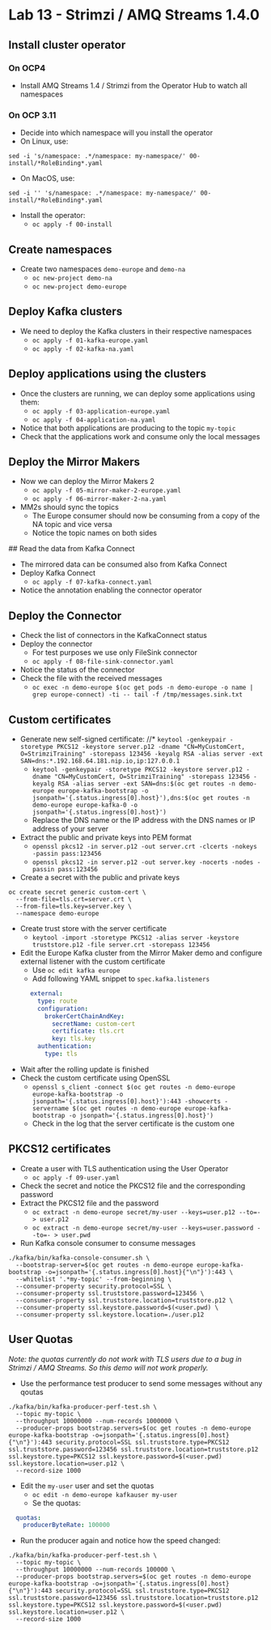# Lab 13 - Strimzi / AMQ Streams 1.4.0

## Install cluster operator

### On OCP4

* Install AMQ Streams 1.4 / Strimzi from the Operator Hub to watch all namespaces

### On OCP 3.11

* Decide into which namespace will you install the operator
* On Linux, use:

```
sed -i 's/namespace: .*/namespace: my-namespace/' 00-install/*RoleBinding*.yaml
```

* On MacOS, use:

```
sed -i '' 's/namespace: .*/namespace: my-namespace/' 00-install/*RoleBinding*.yaml
```

* Install the operator:
  * `oc apply -f 00-install`

## Create namespaces

* Create two namespaces `demo-europe` and `demo-na`
  * `oc new-project demo-na`
  * `oc new-project demo-europe`

## Deploy Kafka clusters

* We need to deploy the Kafka clusters in their respective namespaces
  * `oc apply -f 01-kafka-europe.yaml`
  * `oc apply -f 02-kafka-na.yaml`

## Deploy applications using the clusters

* Once the clusters are running, we can deploy some applications using them:
  * `oc apply -f 03-application-europe.yaml`
  * `oc apply -f 04-application-na.yaml`
* Notice that both applications are producing to the topic `my-topic`
* Check that the applications work and consume only the local messages

## Deploy the Mirror Makers

* Now we can deploy the Mirror Makers 2
  * `oc apply -f 05-mirror-maker-2-europe.yaml`
  * `oc apply -f 06-mirror-maker-2-na.yaml`
* MM2s should sync the topics
  * The Europe consumer should now be consuming from a copy of the NA topic and vice versa
  * Notice the topic names on both sides

## Read the data from Kafka Connect

* The mirrored data can be consumed also from Kafka Connect
* Deploy Kafka Connect
  * `oc apply -f 07-kafka-connect.yaml`
* Notice the annotation enabling the connector operator

## Deploy the Connector

* Check the list of connectors in the KafkaConnect status
* Deploy the connector
  * For test purposes we use only FileSink connector
  * `oc apply -f 08-file-sink-connector.yaml`
* Notice the status of the connector
* Check the file with the received messages
  * `oc exec -n demo-europe $(oc get pods -n demo-europe -o name | grep europe-connect) -ti -- tail -f /tmp/messages.sink.txt`

## Custom certificates

* Generate new self-signed certificate:
  //* `keytool -genkeypair -storetype PKCS12 -keystore server.p12 -dname "CN=MyCustomCert, O=StrimziTraining" -storepass 123456 -keyalg RSA -alias server -ext SAN=dns:*.192.168.64.181.nip.io,ip:127.0.0.1`
  * `keytool -genkeypair -storetype PKCS12 -keystore server.p12 -dname "CN=MyCustomCert, O=StrimziTraining" -storepass 123456 -keyalg RSA -alias server -ext SAN=dns:$(oc get routes -n demo-europe europe-kafka-bootstrap -o jsonpath='{.status.ingress[0].host}'),dns:$(oc get routes -n demo-europe europe-kafka-0 -o jsonpath='{.status.ingress[0].host}')`
  * Replace the DNS name or the IP address with the DNS names or IP address of your server
* Extract the public and private keys into PEM format
  * `openssl pkcs12 -in server.p12 -out server.crt -clcerts -nokeys -passin pass:123456`
  * `openssl pkcs12 -in server.p12 -out server.key -nocerts -nodes -passin pass:123456`
* Create a secret with the public and private keys

```
oc create secret generic custom-cert \
  --from-file=tls.crt=server.crt \
  --from-file=tls.key=server.key \
  --namespace demo-europe
```

* Create trust store with the server certificate
  * `keytool -import -storetype PKCS12 -alias server -keystore truststore.p12 -file server.crt -storepass 123456`
* Edit the Europe Kafka cluster from the Mirror Maker demo and configure external listener with the custom certificate
  * Use `oc edit kafka europe`
  * Add following YAML snippet to `spec.kafka.listeners`

```yaml
      external:
        type: route
        configuration:
          brokerCertChainAndKey:
            secretName: custom-cert
            certificate: tls.crt
            key: tls.key
        authentication:
          type: tls
```

* Wait after the rolling update is finished
* Check the custom certificate using OpenSSL
  * `openssl s_client -connect $(oc get routes -n demo-europe europe-kafka-bootstrap -o jsonpath='{.status.ingress[0].host}'):443 -showcerts -servername $(oc get routes -n demo-europe europe-kafka-bootstrap -o jsonpath='{.status.ingress[0].host}')`
  * Check in the log that the server certificate is the custom one

## PKCS12 certificates

* Create a user with TLS authentication using the User Operator
  * `oc apply -f 09-user.yaml`
* Check the secret and notice the PKCS12 file and the corresponding password
* Extract the PKCS12 file and the password
  * `oc extract -n demo-europe secret/my-user --keys=user.p12 --to=- > user.p12`
  * `oc extract -n demo-europe secret/my-user --keys=user.password --to=- > user.pwd`
* Run Kafka console consumer to consume messages

```
./kafka/bin/kafka-console-consumer.sh \
  --bootstrap-server=$(oc get routes -n demo-europe europe-kafka-bootstrap -o=jsonpath='{.status.ingress[0].host}{"\n"}'):443 \
  --whitelist '.*my-topic' --from-beginning \
  --consumer-property security.protocol=SSL \
  --consumer-property ssl.truststore.password=123456 \
  --consumer-property ssl.truststore.location=truststore.p12 \
  --consumer-property ssl.keystore.password=$(<user.pwd) \
  --consumer-property ssl.keystore.location=./user.p12
```

## User Quotas

_Note: the quotas currently do not work with TLS users due to a bug in Strimzi / AMQ Streams. So this demo will not work properly._

* Use the performance test producer to send some messages without any qoutas

```
./kafka/bin/kafka-producer-perf-test.sh \
  --topic my-topic \
  --throughput 10000000 --num-records 1000000 \
  --producer-props bootstrap.servers=$(oc get routes -n demo-europe europe-kafka-bootstrap -o=jsonpath='{.status.ingress[0].host}{"\n"}'):443 security.protocol=SSL ssl.truststore.type=PKCS12 ssl.truststore.password=123456 ssl.truststore.location=truststore.p12 ssl.keystore.type=PKCS12 ssl.keystore.password=$(<user.pwd) ssl.keystore.location=user.p12 \
  --record-size 1000
```

* Edit the `my-user` user and set the quotas
  * `oc edit -n demo-europe kafkauser my-user`
  * Se the quotas:

```yaml
  quotas:
    producerByteRate: 100000
```

* Run the producer again and notice how the speed changed:

```
./kafka/bin/kafka-producer-perf-test.sh \
  --topic my-topic \
  --throughput 10000000 --num-records 100000 \
  --producer-props bootstrap.servers=$(oc get routes -n demo-europe europe-kafka-bootstrap -o=jsonpath='{.status.ingress[0].host}{"\n"}'):443 security.protocol=SSL ssl.truststore.type=PKCS12 ssl.truststore.password=123456 ssl.truststore.location=truststore.p12 ssl.keystore.type=PKCS12 ssl.keystore.password=$(<user.pwd) ssl.keystore.location=user.p12 \
  --record-size 1000
```
        